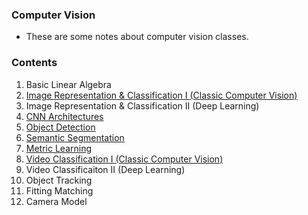 ### Computer Vision

* These are some notes about computer vision classes.

### Contents

1. Basic Linear Algebra
2. [Image Representation & Classification I (Classic Computer Vision)](/Image%20Representation%20%26%20Classification%20①%20(Classic%20Computer%20Vision).md)
3. Image Representation & Classification II (Deep Learning)
4. [CNN Architectures](/CNN%20Architectures.md)
5. [Object Detection](/Object%20Detection.md)
6. [Semantic Segmentation](/Semantic%20Segmentation.md)
7. [Metric Learning](/Metric%20Learning.md)
8. [Video Classification I (Classic Computer Vision)](/Video%20Classification%20I%20(Classic%20Computer%20Vision).md)
9. Video Classificaiton II (Deep Learning)
10. Object Tracking
11. Fitting Matching
12. Camera Model
